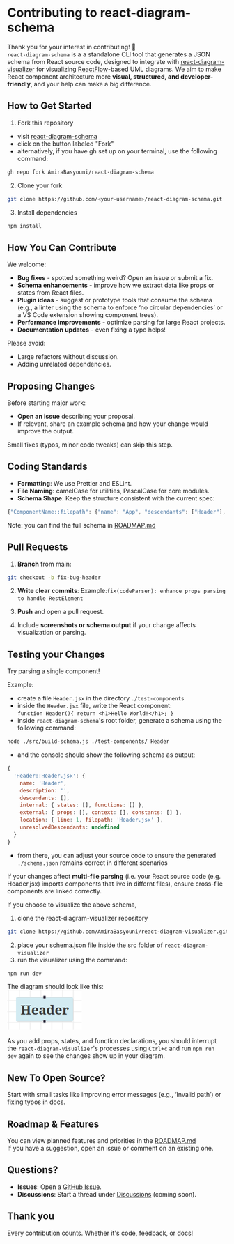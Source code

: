# Contributing to react-diagram-schema

Thank you for your interest in contributing! 🎉  
`react-diagram-schema` is a a standalone CLI tool that generates a JSON schema from React source code, designed to integrate with [react-diagram-visualizer](https://github.com/AmiraBasyouni/react-diagram-visualizer) for visualizing [ReactFlow](https://reactflow.dev/)-based UML diagrams. We aim to make React component architecture more **visual, structured, and developer-friendly**, and your help can make a big difference.

## How to Get Started

1. Fork this repository  
- visit [react-diagram-schema](https://github.com/AmiraBasyouni/react-diagram-schema)
- click on the button labeled "Fork"
- alternatively, if you have gh set up on your terminal, use the following command:
```bash
gh repo fork AmiraBasyouni/react-diagram-schema
````

2. Clone your fork  
```bash
git clone https://github.com/<your-username>/react-diagram-schema.git
```
3. Install dependencies
```bash
npm install
```

## How You Can Contribute

We welcome:  
- **Bug fixes** - spotted something weird? Open an issue or submit a fix.
- **Schema enhancements** - improve how we extract data like props or states from React files.
- **Plugin ideas** - suggest or prototype tools that consume the schema (e.g., a linter using the schema to enforce ‘no circular dependencies’ or a VS Code extension showing component trees).
- **Performance improvements** - optimize parsing for large React projects.
- **Documentation updates** - even fixing a typo helps!

Please avoid:
- Large refactors without discussion.
- Adding unrelated dependencies.

## Proposing Changes

Before starting major work:
- **Open an issue** describing your proposal.
- If relevant, share an example schema and how your change would improve the output.

Small fixes (typos, minor code tweaks) can skip this step.

## Coding Standards
- **Formatting**: We use Prettier and ESLint.
- **File Naming**: camelCase for utilities, PascalCase for core modules.
- **Schema Shape**: Keep the structure consistent with the current spec:
```js
{"ComponentName::filepath": {"name": "App", "descendants": ["Header"], "location": {"line": 7}}}
```
Note: you can find the full schema in [ROADMAP.md](https://github.com/AmiraBasyouni/react-diagram-schema)

## Pull Requests

1. **Branch** from main:
```bash
git checkout -b fix-bug-header
```

2. **Write clear commits**:
Example:`fix(codeParser): enhance props parsing to handle RestElement`

3. **Push** and open a pull request.

4. Include **screenshots or schema output** if your change affects visualization or parsing.

## Testing your Changes
Try parsing a single component!

Example:
- create a file `Header.jsx` in the directory `./test-components`
- inside the `Header.jsx` file, write the React component:  
 `function Header(){ return <h1>Hello World!</h1>; }`
- inside `react-diagram-schema`'s root folder, generate a schema using the following command:
```bash
node ./src/build-schema.js ./test-components/ Header
```
- and the console should show the following schema as output:
```js
{
  'Header::Header.jsx': {
    name: 'Header',
    description: '',
    descendants: [],
    internal: { states: [], functions: [] },
    external: { props: [], context: [], constants: [] },
    location: { line: 1, filepath: 'Header.jsx' },
    unresolvedDescendants: undefined
  }
}
```
- from there, you can adjust your source code to ensure the generated `./schema.json` remains correct in different scenarios

If your changes affect **multi-file parsing** (i.e. your React source code (e.g. Header.jsx) imports components that live in differnt files), ensure cross-file components are linked correctly.  

If you choose to visualize the above schema,
1. clone the react-diagram-visualizer repository
```bash
git clone https://github.com/AmiraBasyouni/react-diagram-visualizer.git
```
2. place your schema.json file inside the src folder of `react-diagram-visualizer` 
3. run the visualizer using the command:
```bash
npm run dev
```
The diagram should look like this:  
![Simple ReactFlow Diagram Demo](assets/contributing-md-diagram-preview.png)

As you add props, states, and function declarations, you should interrupt the `react-diagram-visualizer`'s processes using `Ctrl+c` and run `npm run dev` again to see the changes show up in your diagram.

## New To Open Source?

Start with small tasks like improving error messages (e.g., ‘Invalid path’) or fixing typos in docs.

## Roadmap & Features

You can view planned features and priorities in the [ROADMAP.md](https://github.com/AmiraBasyouni/react-diagram-schema/blob/main/ROADMAP.md)  
If you have a suggestion, open an issue or comment on an existing one.

## Questions?

- **Issues**: Open a [GitHub Issue](https://github.com/AmiraBasyouni/react-diagram-schema/issues).
- **Discussions**: Start a thread under [Discussions](https://github.com/AmiraBasyouni/react-diagram-schema/discussions) (coming soon).

## Thank you

Every contribution counts. Whether it's code, feedback, or docs!

